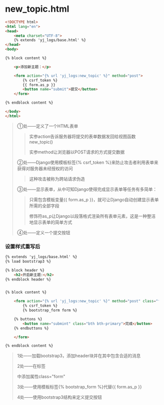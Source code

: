# new_topic.html

```html
<!DOCTYPE html>
<html lang="en">
<head>
    <meta charset="UTF-8">
    {% extends 'yj_logs/base.html' %}
</head>
<body>

{% block content %}

    <p>添加新主题：</p>

    <form action="{% url 'yj_logs:new_topic' %}" method="post">			# ①
        {% csrf_token %}												# ②
        {{ form.as_p }}													# ③
        <button name="submit">提交</button>							  # ④
    </form>

{% endblock content %}

</body>
</html>
```

> ①处——定义了一个HTML表单
>
> > 实参action告诉服务器将提交的表单数据发回给视图函数new_topic()
> >
> > 实参method让浏览器以POST请求的方式提交数据
>
> ②处——Django使用模板标签{% csrf_token %}来防止攻击者利用表单来获得对服务器未经授权的访问
>
> > 这种攻击被称为跨站请求伪造
>
> ③处——显示表单，从中可知Django使得完成显示表单等任务有多简单：
>
> > 只需包含模板变量{{ form.as_p }}，就可让Django自动创建显示表单所需的全部字段
> >
> > 修饰符as_p让Django以段落格式渲染所有表单元素，这是一种整洁地显示表单的简单方式
>
> ④处——定义一个提交按钮





### 设置样式重写后





```html
{% extends 'yj_logs/base.html' %}
{% load bootstrap3 %}

{% block header %}																<!-- 1 -->
    <h2>开启新主题:</h2>
{% endblock header %}


{% block content %}

    <form action="{% url 'yj_logs:new_topic' %}" method="post" class="form">	<!-- 2 -->
        {% csrf_token %}
        {% bootstrap_form form %}												<!-- 3 -->

    {% buttons %}																<!-- 4 -->
        <button name="submint" class="bth bth-primary">完成</button>
    {% endbuttons %}

    </form>

{% endblock content %}

```

> 1处——加载bootstrap3，添加header块并在其中包含合适的消息
>
> 2处——在标签<form>中添加属性class="form"
>
> 3处——使用模板标签{% bootstrap_form %}代替{{ form.as_p }}
>
> 4处——使用bootstrap3结构来定义提交按钮